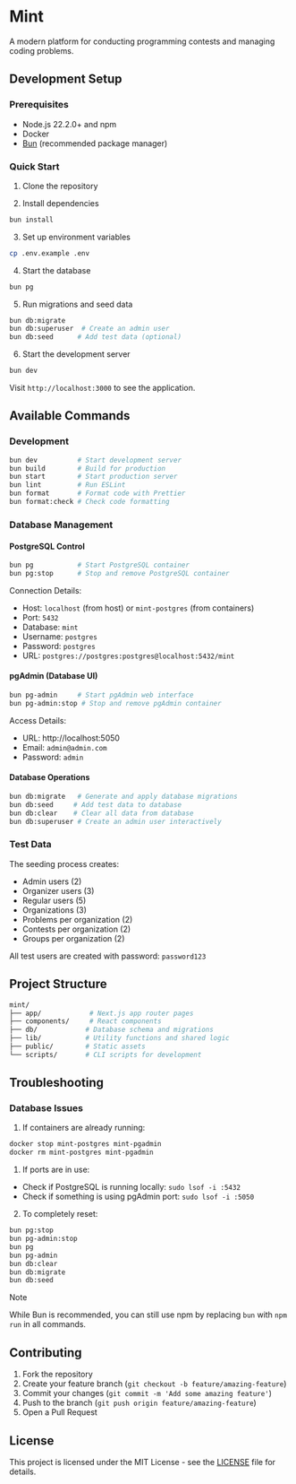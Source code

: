 # Mint

A modern platform for conducting programming contests and managing coding problems.

## Development Setup

### Prerequisites

- Node.js 22.2.0+ and npm
- Docker
- [Bun](https://bun.sh) (recommended package manager)

### Quick Start

1. Clone the repository

2. Install dependencies

```bash
bun install
```

3. Set up environment variables

```bash
cp .env.example .env
```

4. Start the database

```bash
bun pg
```

5. Run migrations and seed data

```bash
bun db:migrate
bun db:superuser  # Create an admin user
bun db:seed      # Add test data (optional)
```

6. Start the development server

```bash
bun dev
```

Visit `http://localhost:3000` to see the application.

## Available Commands

### Development

```bash
bun dev          # Start development server
bun build        # Build for production
bun start        # Start production server
bun lint         # Run ESLint
bun format       # Format code with Prettier
bun format:check # Check code formatting
```

### Database Management

#### PostgreSQL Control

```bash
bun pg           # Start PostgreSQL container
bun pg:stop      # Stop and remove PostgreSQL container
```

Connection Details:

- Host: `localhost` (from host) or `mint-postgres` (from containers)
- Port: `5432`
- Database: `mint`
- Username: `postgres`
- Password: `postgres`
- URL: `postgres://postgres:postgres@localhost:5432/mint`

#### pgAdmin (Database UI)

```bash
bun pg-admin     # Start pgAdmin web interface
bun pg-admin:stop # Stop and remove pgAdmin container
```

Access Details:

- URL: http://localhost:5050
- Email: `admin@admin.com`
- Password: `admin`

#### Database Operations

```bash
bun db:migrate   # Generate and apply database migrations
bun db:seed     # Add test data to database
bun db:clear    # Clear all data from database
bun db:superuser # Create an admin user interactively
```

### Test Data

The seeding process creates:

- Admin users (2)
- Organizer users (3)
- Regular users (5)
- Organizations (3)
- Problems per organization (2)
- Contests per organization (2)
- Groups per organization (2)

All test users are created with password: `password123`

## Project Structure

```bash
mint/
├── app/            # Next.js app router pages
├── components/     # React components
├── db/            # Database schema and migrations
├── lib/           # Utility functions and shared logic
├── public/        # Static assets
└── scripts/       # CLI scripts for development
```

## Troubleshooting

### Database Issues

1. If containers are already running:

```bash
docker stop mint-postgres mint-pgadmin
docker rm mint-postgres mint-pgadmin
```

1. If ports are in use:

- Check if PostgreSQL is running locally: `sudo lsof -i :5432`
- Check if something is using pgAdmin port: `sudo lsof -i :5050`

2. To completely reset:

```bash
bun pg:stop
bun pg-admin:stop
bun pg
bun pg-admin
bun db:clear
bun db:migrate
bun db:seed
```

> [!NOTE]
> While Bun is recommended, you can still use npm by replacing `bun` with `npm run` in all commands.

## Contributing

1. Fork the repository
2. Create your feature branch (`git checkout -b feature/amazing-feature`)
3. Commit your changes (`git commit -m 'Add some amazing feature'`)
4. Push to the branch (`git push origin feature/amazing-feature`)
5. Open a Pull Request

## License

This project is licensed under the MIT License - see the [LICENSE](LICENSE) file for details.